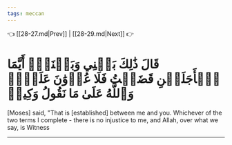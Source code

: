 ```yaml
---
tags: meccan
---
```


👈 [[28-27.md|Prev]] | [[28-29.md|Next]] 👉

# قَالَ ذَٰلِكَ بَيۡنِي وَبَيۡنَكَۖ أَيَّمَا ٱلۡأَجَلَيۡنِ قَضَيۡتُ فَلَا عُدۡوَٰنَ عَلَيَّۖ وَٱللَّهُ عَلَىٰ مَا نَقُولُ وَكِيلٞ

[Moses] said, "That is [established] between me and you. Whichever of the two terms I complete - there is no injustice to me, and Allah, over what we say, is Witness

---

